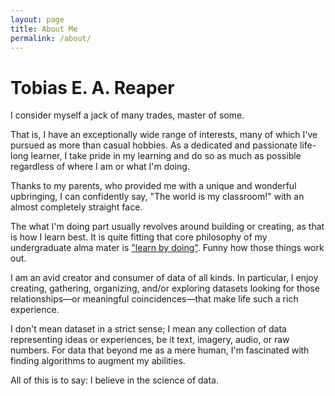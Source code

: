 ```yaml
---
layout: page
title: About Me
permalink: /about/
---
```


# Tobias E. A. Reaper

I consider myself a jack of many trades, master of some.

That is, I have an exceptionally wide range of interests, many of which I've pursued as more than casual hobbies. As a dedicated and passionate life-long learner, I take pride in my learning and do so as much as possible regardless of where I am or what I'm doing.

Thanks to my parents, who provided me with a unique and wonderful upbringing, I can confidently say, "The world is my classroom!" with an almost completely straight face.

The what I'm doing part usually revolves around building or creating, as that is how I learn best. It is quite fitting that core philosophy of my undergraduate alma mater is ["learn by doing"](https://www.calpoly.edu/learn-by-doing). Funny how those things work out.

I am an avid creator and consumer of data of all kinds. In particular, I enjoy creating, gathering, organizing, and/or exploring datasets looking for those relationships—or meaningful coincidences—that make life such a rich experience.

I don't mean dataset in a strict sense; I mean any collection of data representing ideas or experiences, be it text, imagery, audio, or raw numbers. For data that beyond me as a mere human, I'm fascinated with finding algorithms to augment my abilities.

All of this is to say: I believe in the science of data.
